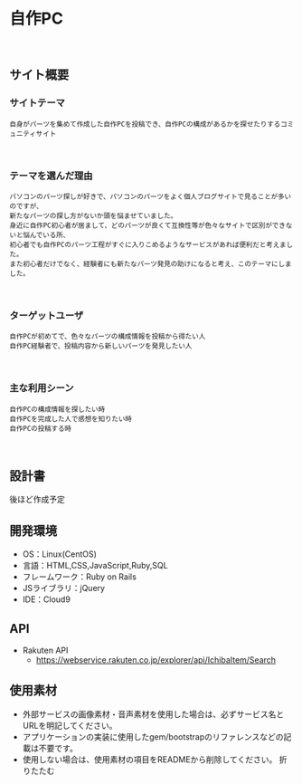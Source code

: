 # 自作PC
​
## サイト概要
### サイトテーマ
    自身がパーツを集めて作成した自作PCを投稿でき、自作PCの構成があるかを探せたりするコミュニティサイト
​
### テーマを選んだ理由
    パソコンのパーツ探しが好きで、パソコンのパーツをよく個人ブログサイトで見ることが多いのですが、
    新たなパーツの探し方がないか頭を悩ませていました。
    身近に自作PC初心者が居まして、どのパーツが良くて互換性等が色々なサイトで区別ができないと悩んでいる所、
    初心者でも自作PCのパーツ工程がすぐに入りこめるようなサービスがあれば便利だと考えました。
    また初心者だけでなく、経験者にも新たなパーツ発見の助けになると考え、このテーマにしました。
​
### ターゲットユーザ
    自作PCが初めてで、色々なパーツの構成情報を投稿から得たい人
    自作PC経験者で、投稿内容から新しいパーツを発見したい人

​
### 主な利用シーン
    自作PCの構成情報を探したい時
    自作PCを完成した人で感想を知りたい時
    自作PCの投稿する時

​
## 設計書
後ほど作成予定
​
## 開発環境
- OS：Linux(CentOS)
- 言語：HTML,CSS,JavaScript,Ruby,SQL
- フレームワーク：Ruby on Rails
- JSライブラリ：jQuery
- IDE：Cloud9

## API
- Rakuten API
    - https://webservice.rakuten.co.jp/explorer/api/IchibaItem/Search
​
## 使用素材
- 外部サービスの画像素材・音声素材を使用した場合は、必ずサービス名とURLを明記してください。
- アプリケーションの実装に使用したgem/bootstrapのリファレンスなどの記載は不要です。
- 使用しない場合は、使用素材の項目をREADMEから削除してください。
折りたたむ